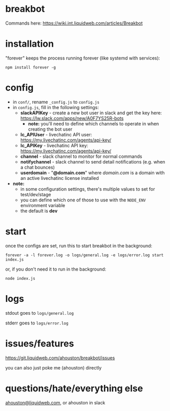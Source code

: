 # breakbot

Commands here: https://wiki.int.liquidweb.com/articles/Breakbot

# installation
"forever" keeps the process running forever (like systemd with services):

`npm install forever -g`

# config
* in `conf/`, rename `_config.js` to `config.js`
* in `config.js`, fill in the following settings:
    * **slackAPIKey** - create a new bot user in slack and get the key here: https://lw.slack.com/apps/new/A0F7YS25R-bots
        * **note:** you'll need to define which channels to operate in when creating the bot user
    * **lc_APIUser** - livechatinc API user: https://my.livechatinc.com/agents/api-key/
    * **lc_APIKey** - livechatinc API key: https://my.livechatinc.com/agents/api-key/
    * **channel** - slack channel to monitor for normal commands
    * **notifychannel** - slack channel to send detail notifications (e.g. when a chat bounces)
    * **userdomain** - "**@domain.com**" where *domain.com* is a domain with an active livechatinc license installed
* **note:**
    * in some configuration settings, there's multiple values to set for test/dev/stage
    * you can define which one of those to use with the `NODE_ENV` environment variable
    * the default is **dev**

# start
once the configs are set, run this to start breakbot in the background:

`forever -a -l forever.log -o logs/general.log -e logs/error.log start index.js`

or, if you don't need it to run in the background:

`node index.js`

# logs

stdout goes to `logs/general.log`

stderr goes to `logs/error.log`

# issues/features
https://git.liquidweb.com/ahouston/breakbot/issues

you can also just poke me (ahouston) directly

# questions/hate/everything else
ahouston@liquidweb.com, or ahouston in slack